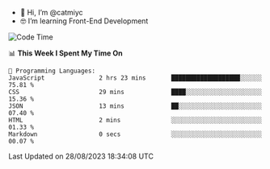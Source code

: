 - 👋 Hi, I’m @catmiyc
- 🤓 I’m learning Front-End Development

<!---
catmiyc/catmiyc is a ✨ special ✨ repository because its `README.md` (this file) appears on your GitHub profile.
You can click the Preview link to take a look at your changes.
--->


<!--START_SECTION:waka-->
![Code Time](http://img.shields.io/badge/Code%20Time-340%20hrs%2022%20mins-blue)

📊 **This Week I Spent My Time On** 

```text
💬 Programming Languages: 
JavaScript               2 hrs 23 mins       ███████████████████░░░░░░   75.81 % 
CSS                      29 mins             ████░░░░░░░░░░░░░░░░░░░░░   15.36 % 
JSON                     13 mins             ██░░░░░░░░░░░░░░░░░░░░░░░   07.40 % 
HTML                     2 mins              ░░░░░░░░░░░░░░░░░░░░░░░░░   01.33 % 
Markdown                 0 secs              ░░░░░░░░░░░░░░░░░░░░░░░░░   00.07 % 
```


 Last Updated on 28/08/2023 18:34:08 UTC
<!--END_SECTION:waka-->
